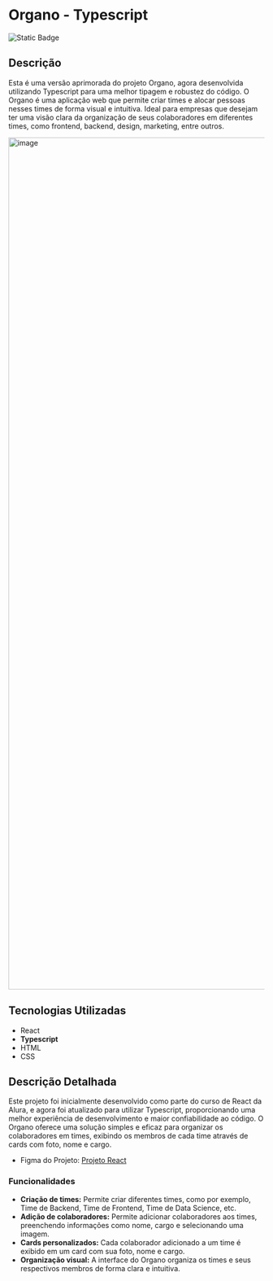 # Organo - Typescript

![Static Badge](https://img.shields.io/badge/Status-Finalizado-green)

## Descrição

Esta é uma versão aprimorada do projeto Organo, agora desenvolvida utilizando Typescript para uma melhor tipagem e robustez do código. O Organo é uma aplicação web que permite criar times e alocar pessoas nesses times de forma visual e intuitiva. Ideal para empresas que desejam ter uma visão clara da organização de seus colaboradores em diferentes times, como frontend, backend, design, marketing, entre outros.

<img width="1675" alt="image" src="https://github.com/ledsouza/organo/assets/56280624/3495b016-c8a1-42fa-93d0-fb0c6da2f772">

## Tecnologias Utilizadas

* React
* **Typescript**
* HTML
* CSS

## Descrição Detalhada

Este projeto foi inicialmente desenvolvido como parte do curso de React da Alura, e agora foi atualizado para utilizar Typescript, proporcionando uma melhor experiência de desenvolvimento e maior confiabilidade ao código. O Organo oferece uma solução simples e eficaz para organizar os colaboradores em times, exibindo os membros de cada time através de cards com foto, nome e cargo.

- Figma do Projeto: [Projeto React](https://www.figma.com/design/T6BLI1HfB81eYOiVgpqQz7/Projeto-Intro-ao-React?node-id=134-143&t=VQJvAIjyKpmAeELp-0)

### Funcionalidades

* **Criação de times:** Permite criar diferentes times, como por exemplo, Time de Backend, Time de Frontend, Time de Data Science, etc.
* **Adição de colaboradores:** Permite adicionar colaboradores aos times, preenchendo informações como nome, cargo e selecionando uma imagem.
* **Cards personalizados:** Cada colaborador adicionado a um time é exibido em um card com sua foto, nome e cargo.
* **Organização visual:** A interface do Organo organiza os times e seus respectivos membros de forma clara e intuitiva.
